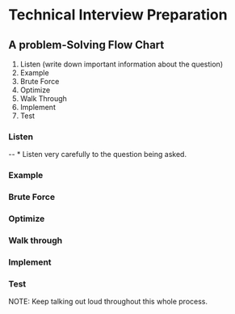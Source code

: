# Technical Interview Preparation

## A problem-Solving Flow Chart

1. Listen (write down important information about the question)
2. Example
3. Brute Force
4. Optimize
5. Walk Through
6. Implement 
7. Test

### Listen

  -- * Listen very carefully to the question being asked.

### Example

### Brute Force

### Optimize

### Walk through


### Implement

### Test

NOTE: Keep talking out loud throughout this whole process.

